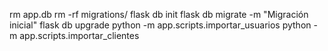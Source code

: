rm app.db
rm -rf migrations/
flask db init
flask db migrate -m "Migración inicial"
flask db upgrade
python -m app.scripts.importar_usuarios
python -m app.scripts.importar_clientes